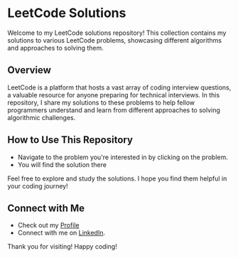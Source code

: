 # LeetCode Solutions

Welcome to my LeetCode solutions repository! This collection contains my solutions to various LeetCode problems, showcasing different algorithms and approaches to solving them.

## Overview

LeetCode is a platform that hosts a vast array of coding interview questions, a valuable resource for anyone preparing for technical interviews. In this repository, I share my solutions to these problems to help fellow programmers understand and learn from different approaches to solving algorithmic challenges.

## How to Use This Repository

- Navigate to the problem you're interested in by clicking on the problem.
- You will find the solution there

Feel free to explore and study the solutions. I hope you find them helpful in your coding journey!

## Connect with Me

- Check out my [Profile ]([https://example.com](https://leetcode.com/Girish_Raghav/)) 
- Connect with me on [LinkedIn]([https://www.linkedin.com/in/yourusername/](https://www.linkedin.com/in/girish-raghav-m-58492a253/)https://www.linkedin.com/in/girish-raghav-m-58492a253/).

Thank you for visiting! Happy coding!
